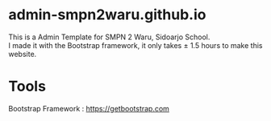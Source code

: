 # admin-smpn2waru.github.io

This is a Admin Template for SMPN 2 Waru, Sidoarjo School. <br>
I made it with the Bootstrap framework, it only takes ± 1.5 hours to make this website.

# Tools 
Bootstrap Framework : https://getbootstrap.com
